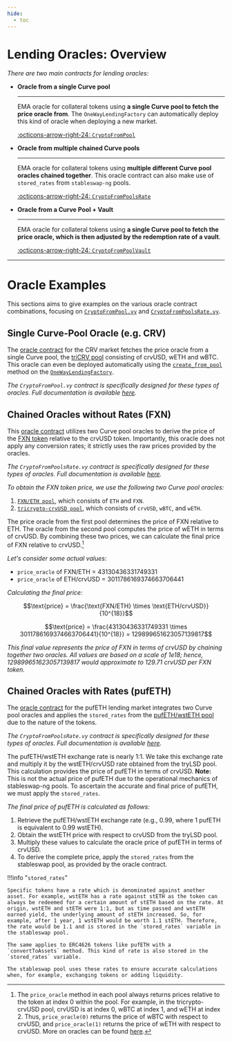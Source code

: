```yaml
---
hide:
  - toc
---
```


<h1>Lending Oracles: Overview</h1>

*There are two main contracts for lending oracles:*

<div class="grid cards" markdown>

-   **Oracle from a single Curve pool**

    ---

    EMA oracle for collateral tokens using **a single Curve pool to fetch the price oracle from**. The `OneWayLendingFactory` can automatically deploy this kind of oracle when deploying a new market.

    [:octicons-arrow-right-24: `CryptoFromPool`](./cryptofrompool.md)

-   **Oracle from multiple chained Curve pools**

    ---

    EMA oracle for collateral tokens using **multiple different Curve pool oracles chained together**. This oracle contract can also make use of `stored_rates` from `stableswap-ng` pools.

    [:octicons-arrow-right-24: `CryptoFromPoolsRate`](./cryptofrompoolsrate.md)

-   **Oracle from a Curve Pool + Vault**

    ---

    EMA oracle for collateral tokens using **a single Curve pool to fetch the price oracle, which is then adjusted by the redemption rate of a vault**.

    [:octicons-arrow-right-24: `CryptoFromPoolVault`](./cryptofrompoolvault.md)

</div>


---


# **Oracle Examples**

This sections aims to give examples on the various oracle contract combinations, focusing on [`CryptoFromPool.vy`](../contracts/cryptofrompool.md) and [`CryptoFromPoolsRate.vy`](../contracts/cryptofrompoolsrate.md).


## **Single Curve-Pool Oracle (e.g. CRV)**

The [oracle contract](https://etherscan.io/address/0xE0a4C53408f5ACf3246c83b9b8bD8d36D5ee38B8) for the CRV market fetches the price oracle from a single Curve pool, the [triCRV pool](https://etherscan.io/address/0x4eBdF703948ddCEA3B11f675B4D1Fba9d2414A14) consisting of crvUSD, wETH and wBTC. This oracle can even be deployed automatically using the [`create_from_pool`](../contracts/oneway-factory.md#create_from_pool) method on the [`OneWayLendingFactory`](../contracts/oneway-factory.md).

*The `CryptoFromPool.vy` contract is specifically designed for these types of oracles. Full documentation is available [here](../contracts/cryptofrompool.md).*


## **Chained Oracles without Rates (FXN)**

This [oracle contract](https://arbiscan.io/address/0xbB82bf9a0C6739c0bacFdFFbcE3D2Ec4AA97970E) utilizes two Curve pool oracles to derive the price of the [FXN token](https://arbiscan.io/address/0x179F38f78346F5942E95C5C59CB1da7F55Cf7CAd) relative to the crvUSD token. Importantly, this oracle does not apply any conversion rates; it strictly uses the raw prices provided by the oracles.
 
*The `CryptoFromPoolsRate.vy` contract is specifically designed for these types of oracles. Full documentation is available [here](../contracts/cryptofrompoolsrate.md).*

*To obtain the FXN token price, we use the following two Curve pool oracles:*

1. [`FXN/ETH pool`](https://arbiscan.io/address/0x5f0985A8aAd85e82fD592a23Cc0501e4345fb18c), which consists of `ETH` and `FXN`.
2. [`tricrypto-crvUSD pool`](https://arbiscan.io/address/0x82670f35306253222F8a165869B28c64739ac62e), which consists of `crvUSD`, `wBTC`, and `wETH`.

The price oracle from the first pool determines the price of FXN relative to ETH. The oracle from the second pool computes the price of wETH in terms of crvUSD. By combining these two prices, we can calculate the final price of FXN relative to crvUSD.[^1]

[^1]: The `price_oracle` method in each pool always returns prices relative to the token at index 0 within the pool. For example, in the tricrypto-crvUSD pool, crvUSD is at index 0, wBTC at index 1, and wETH at index 2. Thus, `price_oracle(0)` returns the price of wBTC with respect to crvUSD, and `price_oracle(1)` returns the price of wETH with respect to crvUSD. More on oracles can be found [here](../../cryptoswap-exchange/tricrypto-ng/pools/oracles.md).

*Let's consider some actual values:*

- `price_oracle` of FXN/ETH = 43130436331749331
- `price_oracle` of ETH/crvUSD = 3011786169374663706441

*Calculating the final price:*

$$\text{price} = \frac{\text{FXN/ETH} \times \text{ETH/crvUSD}}{10^{18}}$$ 

$$\text{price} = \frac{43130436331749331 \times 3011786169374663706441}{10^{18}} = 129899651623057139817$$

*This final value represents the price of FXN in terms of crvUSD by chaining together two oracles. All values are based on a scale of 1e18; hence, 129899651623057139817 would approximate to 129.71 crvUSD per FXN token.*


## **Chained Oracles with Rates (pufETH)**

The [oracle contract](https://etherscan.io/address/0xb08eB288C57a37bC82238168ad96e15975602cd9) for the pufETH lending market integrates two Curve pool oracles and applies the `stored_rates` from the [pufETH/wstETH pool](https://etherscan.io/address/0xeeda34a377dd0ca676b9511ee1324974fa8d980d) due to the nature of the tokens.

*The `CryptoFromPoolsRate.vy` contract is specifically designed for these types of oracles. Full documentation is available [here](../contracts/cryptofrompoolsrate.md).*

The pufETH/wstETH exchange rate is nearly 1:1. We take this exchange rate and multiply it by the wstETH/crvUSD rate obtained from the tryLSD pool. This calculation provides the price of pufETH in terms of crvUSD. **Note:** This is not the actual price of pufETH due to the operational mechanics of stableswap-ng pools. To ascertain the accurate and final price of pufETH, we must apply the `stored_rates`.

*The final price of pufETH is calculated as follows:*

1. Retrieve the pufETH/wstETH exchange rate (e.g., 0.99, where 1 pufETH is equivalent to 0.99 wstETH).
2. Obtain the wstETH price with respect to crvUSD from the tryLSD pool.
3. Multiply these values to calculate the oracle price of pufETH in terms of crvUSD.
4. To derive the complete price, apply the `stored_rates` from the stableswap pool, as provided by the oracle contract.


!!!info "`stored_rates`"

    Specific tokens have a rate which is denominated against another asset. For example, wstETH has a rate against stETH as the token can always be redeemed for a certain amount of stETH based on the rate. At origin, wstETH and stETH were 1:1, but as time passed and wstETH earned yield, the underlying amount of stETH increased. So, for example, after 1 year, 1 wstETH would be worth 1.1 stETH. Therefore, the rate would be 1.1 and is stored in the `stored_rates` variable in the stableswap pool.

    The same applies to ERC4626 tokens like pufETH with a `convertToAssets` method. This kind of rate is also stored in the `stored_rates` variable.

    The stableswap pool uses these rates to ensure accurate calculations when, for example, exchanging tokens or adding liquidity.
